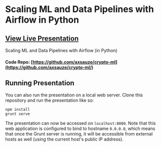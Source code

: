 # Scaling ML and Data Pipelines with Airflow in Python

## [View Live Presentation](https://axsauze.github.io/industrial-airflow/#/)

Scaling ML and Data Pipelines with Airflow (in Python)

#### Code Repo: [https://github.com/axsauze/crypto-ml](https://github.com/axsauze/crypto-ml/)

## Running Presentation

You can also run the presentation on a local web server. Clone this repository and run the presentation like so:

```
npm install
grunt serve
```

The presentation can now be accessed on `localhost:8080`. Note that this web application is configured to bind to hostname `0.0.0.0`, which means that once the Grunt server is running, it will be accessible from external hosts as well (using the current host's public IP address).


